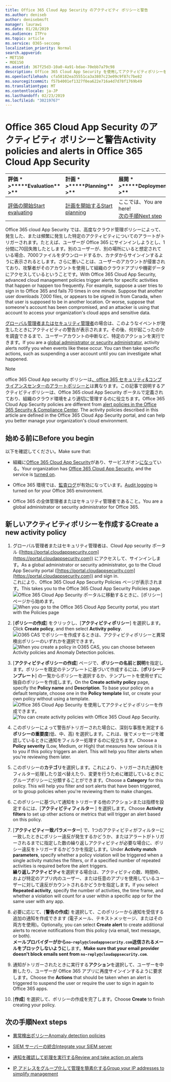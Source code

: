 ```yaml
---
title: Office 365 Cloud App Security のアクティビティ ポリシーと警告
ms.author: deniseb
author: denisebmsft
manager: laurawi
ms.date: 01/28/2019
ms.audience: ITPro
ms.topic: article
ms.service: O365-seccomp
localization_priority: Normal
search.appverid:
- MET150
- MOE150
ms.assetid: 367f25d3-10a0-4a91-bdae-70ebb7a79c98
description: Office 365 Cloud App Security を使用してアクティビティポリシーを定義し、特定のアクティビティが頻繁に発生したときにトリガーされる通知を設定します。通知をトリガーするポリシーを設定すると、特定のアクティビティについて通知を受け、監視することができます。
ms.openlocfilehash: cfa58182ea35551ca3a3807c23e09c9f87c7be82
ms.sourcegitcommit: f57b4001ef1327f0ea622e716a4d7d78f1769b49
ms.translationtype: MT
ms.contentlocale: ja-JP
ms.lasthandoff: 02/23/2019
ms.locfileid: "30219767"
---
```

# <a name="activity-policies-and-alerts-in-office-365-cloud-app-security"></a><span data-ttu-id="4df51-104">Office 365 Cloud App Security のアクティビティ ポリシーと警告</span><span class="sxs-lookup"><span data-stu-id="4df51-104">Activity policies and alerts in Office 365 Cloud App Security</span></span>

|<span data-ttu-id="4df51-105">評価 \* *\>*\*</span><span class="sxs-lookup"><span data-stu-id="4df51-105">\*\*\*\*Evaluation\*\* \>\*\*</span></span>|<span data-ttu-id="4df51-106">計画 \* *\>*\*</span><span class="sxs-lookup"><span data-stu-id="4df51-106">\*\*\*\*Planning\*\* \>\*\*</span></span>|<span data-ttu-id="4df51-107">展開 \* *\>*\*</span><span class="sxs-lookup"><span data-stu-id="4df51-107">\*\*\*\*Deployment\*\* \>\*\*</span></span>|<span data-ttu-id="4df51-108">使用率 \* \* \* \*</span><span class="sxs-lookup"><span data-stu-id="4df51-108">\*\*\*\*Utilization\*\*\*\*</span></span>|
|:-----|:-----|:-----|:-----|
|[<span data-ttu-id="4df51-109">評価の開始</span><span class="sxs-lookup"><span data-stu-id="4df51-109">Start evaluating</span></span>](office-365-cas-overview.md) <br/> |[<span data-ttu-id="4df51-110">計画を開始する</span><span class="sxs-lookup"><span data-stu-id="4df51-110">Start planning</span></span>](get-ready-for-office-365-cas.md) <br/> |<span data-ttu-id="4df51-111">ここでは、</span><span class="sxs-lookup"><span data-stu-id="4df51-111">You are here!</span></span>  <br/> [<span data-ttu-id="4df51-112">次の手順</span><span class="sxs-lookup"><span data-stu-id="4df51-112">Next step</span></span>](anomaly-detection-policies-in-ocas.md) <br/> |[<span data-ttu-id="4df51-113">利用を開始する</span><span class="sxs-lookup"><span data-stu-id="4df51-113">Start utilizing</span></span>](utilization-activities-for-ocas.md) <br/> |
   
<span data-ttu-id="4df51-p102">Office 365 cloud App Security では、高度なクラウド管理ポリシーによって、発生した、または頻繁に発生した特定のアクティビティについてのアラートがトリガーされます。たとえば、ユーザーが Office 365 にサインインしようとし、1分間に70回失敗したとします。別のユーザーが、別の場所にいると想定されている場合、7000ファイルをダウンロードするか、カナダからサインインするように表示されるとします。さらに悪いことは、ユーザーのアカウントが侵害されており、攻撃者がそのアカウントを使用して組織のクラウドアプリや機密データにアクセスしているということです。</span><span class="sxs-lookup"><span data-stu-id="4df51-p102">With Office 365 Cloud App Security, advanced cloud management policies trigger alerts for specific activities that happen or happen too frequently. For example, suppose a user tries to sign in to Office 365 and fails 70 times in one minute. Suppose that another user downloads 7,000 files, or appears to be signed in from Canada, when that user is supposed to be in another location. Or worse, suppose that someone's account has been compromised, and an attacker is using that account to access your organization's cloud apps and sensitive data.</span></span>
  
<span data-ttu-id="4df51-p103">[グローバル管理者またはセキュリティ管理者](permissions-in-the-security-and-compliance-center.md)の場合は、このようなイベントが発生したときにアクティビティの警告が表示されます。その後、何が起こったのかを調査できるまで、ユーザーアカウントの中断など、特定のアクションを実行できます。</span><span class="sxs-lookup"><span data-stu-id="4df51-p103">If you are a [global administrator or security administrator](permissions-in-the-security-and-compliance-center.md), activity alerts notify you when events like these occur. You can then take specific actions, such as suspending a user account until you can investigate what happened.</span></span>
  
> [!NOTE]
> <span data-ttu-id="4df51-p104">office 365 Cloud App security ポリシーは[、office 365 セキュリティ&amp;コンプライアンスセンターのアラートポリシーと](alert-policies.md)は異なります。この記事で説明するアクティビティポリシーは、Office 365 cloud App Security ポータルで定義されており、組織のクラウド環境をより適切に管理するのに役立ちます。</span><span class="sxs-lookup"><span data-stu-id="4df51-p104">Office 365 Cloud App Security policies are different from [alert policies in the Office 365 Security &amp; Compliance Center](alert-policies.md). The activity policies described in this article are defined in the Office 365 Cloud App Security portal, and can help you better manage your organization's cloud environment.</span></span> 
  
## <a name="before-you-begin"></a><span data-ttu-id="4df51-122">始める前に</span><span class="sxs-lookup"><span data-stu-id="4df51-122">Before you begin</span></span>

<span data-ttu-id="4df51-123">以下を確認してください。</span><span class="sxs-lookup"><span data-stu-id="4df51-123">Make sure that:</span></span>
  
- <span data-ttu-id="4df51-124">組織に[Office 365 Cloud App Security](office-365-cas-overview.md)があり、サービスがオン[になっ](turn-on-office-365-cas.md)ている。</span><span class="sxs-lookup"><span data-stu-id="4df51-124">Your organization has [Office 365 Cloud App Security](office-365-cas-overview.md), and the service is [turned on](turn-on-office-365-cas.md).</span></span>
    
- <span data-ttu-id="4df51-125">Office 365 環境では、[監査ログ](turn-audit-log-search-on-or-off.md)が有効になっています。</span><span class="sxs-lookup"><span data-stu-id="4df51-125">[Audit logging](turn-audit-log-search-on-or-off.md) is turned on for your Office 365 environment.</span></span> 
    
- <span data-ttu-id="4df51-126">Office 365 の全体管理者またはセキュリティ管理者であること。</span><span class="sxs-lookup"><span data-stu-id="4df51-126">You are a global administrator or security administrator for Office 365.</span></span>
    
## <a name="create-a-new-activity-policy"></a><span data-ttu-id="4df51-127">新しいアクティビティポリシーを作成する</span><span class="sxs-lookup"><span data-stu-id="4df51-127">Create a new activity policy</span></span>

1. <span data-ttu-id="4df51-128">グローバル管理者またはセキュリティ管理者は、Cloud App security ポータル ([https://portal.cloudappsecurity.com](https://portal.cloudappsecurity.com)) にアクセスして、サインインします。</span><span class="sxs-lookup"><span data-stu-id="4df51-128">As a global administrator or security administrator, go to the Cloud App Security portal ([https://portal.cloudappsecurity.com](https://portal.cloudappsecurity.com)) and sign in.</span></span> <br><span data-ttu-id="4df51-129">これにより、Office 365 Cloud App Security Policies ページが表示されます。</span><span class="sxs-lookup"><span data-stu-id="4df51-129">This takes you to the Office 365 Cloud App Security Policies page.</span></span><br><span data-ttu-id="4df51-130">![Office 365 Cloud App Security ポータルに移動するときに、[ポリシー] ページから始めます。](media/5cb8833c-4e08-438c-bab3-91b5106f6f3f.png)</span><span class="sxs-lookup"><span data-stu-id="4df51-130">![When you go to the Office 365 Cloud App Security portal, you start with the Policies page](media/5cb8833c-4e08-438c-bab3-91b5106f6f3f.png)</span></span>
  
2. <span data-ttu-id="4df51-131">[**ポリシーの作成**] をクリックし、[**アクティビティポリシー**] を選択します。</span><span class="sxs-lookup"><span data-stu-id="4df51-131">Click **Create policy**, and then select **Activity policy**.</span></span><br><span data-ttu-id="4df51-132">![O365 CAS でポリシーを作成するときは、アクティビティポリシーと異常検出ポリシーのいずれかを選択できます。](media/79f34535-ddf9-4a5b-a0a3-8766bf9c174c.png)</span><span class="sxs-lookup"><span data-stu-id="4df51-132">![When you create a policy in O365 CAS, you can choose between Activity policies and Anomaly Detection policies.](media/79f34535-ddf9-4a5b-a0a3-8766bf9c174c.png)</span></span>
  
3. <span data-ttu-id="4df51-p105">[**アクティビティポリシーの作成**] ページで、**ポリシーの名前**と**説明**を指定します。ポリシーを既定のテンプレートに基づいて作成するには、[**ポリシーテンプレート**] の一覧からポリシーを選択するか、テンプレートを使用せずに独自のポリシーを作成します。</span><span class="sxs-lookup"><span data-stu-id="4df51-p105">On the **Create activity policy** page, specify the **Policy name** and **Description**. To base your policy on a default template, choose one in the **Policy template** list, or create your own policy without using a template.</span></span><br><span data-ttu-id="4df51-135">![Office 365 Cloud App Security を使用してアクティビティポリシーを作成できます。](media/4083a76f-7074-4d6a-8200-6d76d49259d7.png)</span><span class="sxs-lookup"><span data-stu-id="4df51-135">![You can create activity policies with Office 365 Cloud App Security.](media/4083a76f-7074-4d6a-8200-6d76d49259d7.png)</span></span>
  
4. <span data-ttu-id="4df51-p106">このポリシーによって警告がトリガーされた場合に、深刻な事態を測定する**ポリシーの重要度**(低、中、高) を選択します。これは、後でメッセージを確認しているときに通知をフィルター処理するのに役立ちます。</span><span class="sxs-lookup"><span data-stu-id="4df51-p106">Choose a **Policy severity** (Low, Medium, or High) that measures how serious it is to you if this policy triggers an alert. This will help you filter alerts when you're reviewing them later.</span></span> 
    
5. <span data-ttu-id="4df51-p107">このポリシーの**カテゴリ**を選択します。これにより、トリガーされた通知をフィルター処理したり並べ替えたり、変更を行うために確認しているときにグループポリシーに分類することができます。</span><span class="sxs-lookup"><span data-stu-id="4df51-p107">Choose a **Category** for this policy. This will help you filter and sort alerts that have been triggered, or to group policies when you're reviewing them to make changes.</span></span> 
    
6. <span data-ttu-id="4df51-140">このポリシーに基づいて通知をトリガーする他のアクションまたは指標を設定するには、[**アクティビティフィルター** ] を選択します。</span><span class="sxs-lookup"><span data-stu-id="4df51-140">Choose **Activity filters** to set up other actions or metrics that will trigger an alert based on this policy.</span></span> 
    
7. <span data-ttu-id="4df51-141">[**アクティビティ一致パラメーター**] で、1つのアクティビティがフィルターに一致したときにポリシー違反が発生するかどうか、またはアラートがトリガーされるまでに指定した数の繰り返しアクティビティが必要な場合に、ポリシー違反をトリガーするかどうかを指定します。</span><span class="sxs-lookup"><span data-stu-id="4df51-141">Under **Activity match parameters**, specify whether a policy violation will be triggered when a single activity matches the filters, or if a specified number of repeated activities is required before the alert triggers.</span></span><br><span data-ttu-id="4df51-142">**繰り返しアクティビティ**を選択する場合は、アクティビティの数、時間枠、および特定のアプリ内のユーザー、または任意のアプリを使用しているユーザーに対して違反がカウントされるかどうかを指定します。</span><span class="sxs-lookup"><span data-stu-id="4df51-142">If you select **Repeated activity**, specify the number of activities, the time frame, and whether a violation will count for a user within a specific app or for the same user with any app.</span></span>
    
8. <span data-ttu-id="4df51-143">必要に応じて、[**警告の作成**] を選択して、このポリシーから通知を受信する追加の通知を作成できます (電子メール、テキストメッセージ、またはその両方を使用)。</span><span class="sxs-lookup"><span data-stu-id="4df51-143">Optionally, you can select **Create alert** to create additional alerts to receive notifications from this policy (via email, text message, or both).</span></span><br><span data-ttu-id="4df51-144">**メールプロバイダーがから`no-reply@cloudappsecurity.com`送信されるメールをブロックしないように**します。</span><span class="sxs-lookup"><span data-stu-id="4df51-144">**Make sure that your email provider doesn't block emails sent from `no-reply@cloudappsecurity.com`**.</span></span> 
  
9. <span data-ttu-id="4df51-145">通知がトリガーされたときに実行する**アクション**を選択して、ユーザーを中断したり、ユーザーが Office 365 アプリに再度サインインするように要求します。</span><span class="sxs-lookup"><span data-stu-id="4df51-145">Choose the **Actions** that should be taken when an alert is triggered to suspend the user or require the user to sign in again to Office 365 apps.</span></span> 
    
10. <span data-ttu-id="4df51-146">[**作成**] を選択して、ポリシーの作成を完了します。</span><span class="sxs-lookup"><span data-stu-id="4df51-146">Choose **Create** to finish creating your policy.</span></span> 
    
## <a name="next-steps"></a><span data-ttu-id="4df51-147">次の手順</span><span class="sxs-lookup"><span data-stu-id="4df51-147">Next steps</span></span>

- [<span data-ttu-id="4df51-148">異常検出ポリシー</span><span class="sxs-lookup"><span data-stu-id="4df51-148">Anomaly detection policies</span></span>](anomaly-detection-policies-in-ocas.md)
    
- [<span data-ttu-id="4df51-149">SIEM サーバーの統合</span><span class="sxs-lookup"><span data-stu-id="4df51-149">Integrate your SIEM server</span></span>](integrate-your-siem-server-with-office-365-cas.md)
    
- [<span data-ttu-id="4df51-150">通知を確認して処理を実行する</span><span class="sxs-lookup"><span data-stu-id="4df51-150">Review and take action on alerts</span></span>](review-office-365-cas-alerts.md)
    
- [<span data-ttu-id="4df51-151">IP アドレスをグループ化して管理を簡素化する</span><span class="sxs-lookup"><span data-stu-id="4df51-151">Group your IP addresses to simplify management</span></span>](group-your-ip-addresses-in-ocas.md)
    

